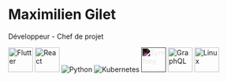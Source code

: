 # Maximilien Gilet
Développeur - Chef de projet

<div style="display: inline-bloc;">
<img src="https://img.icons8.com/color/48/000000/flutter.png" width="50" height="50" title="Flutter" alt="Flutter" class="animated fadeIn" style="animation-delay: .8s"/>
<img src="https://img.icons8.com/color/48/000000/react-native.png" width="50" height="50" title="React" alt="React" class="animated fadeIn" style="animation-delay: .8s"/>
<img src="https://img.icons8.com/color/50/000000/python.png" title="Python" alt="Python" class="animated fadeIn" style="animation-delay: .9s"/>
<img src="https://img.icons8.com/color/50/000000/kubernetes.png" title="Kubernetes" alt="Kubernetes" class="animated fadeIn" style="animation-delay: 1s"/>
<img src="https://img.icons8.com/color/48/000000/symfony.png" width="50" height="50" title="Symfony" alt="Symfony" class="animated fadeIn" style="animation-delay: 1.1s; filter: invert(1);"/>
<img src="https://img.icons8.com/color/48/000000/graphql.png" width="50" height="50" title="GraphQL" alt="GraphQL" class="animated fadeIn" style="animation-delay: 1.2s"/>
<img src="https://img.icons8.com/color/64/000000/linux.png" width="50" height="50" title="Linux" alt="Linux" class="animated fadeIn" style="animation-delay: 1.3s"/>
</div>       
